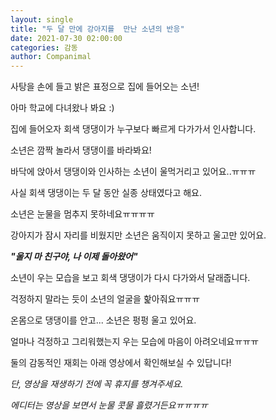 ```yaml
---
layout: single
title: "두 달 만에 강아지를  만난 소년의 반응"
date: 2021-07-30 02:00:00
categories: 감동
author: Companimal
---
```


사탕을 손에 들고 밝은 표정으로 집에 들어오는 소년!

아마 학교에 다녀왔나 봐요 :)

집에 들어오자 회색 댕댕이가 누구보다 빠르게 다가가서 인사합니다.

소년은 깜짝 놀라서 댕댕이를 바라봐요!

바닥에 앉아서 댕댕이와 인사하는 소년이 울먹거리고 있어요..ㅠㅠㅠ

사실 회색 댕댕이는 두 달 동안 실종 상태였다고 해요.

소년은 눈물을 멈추지 못하네요ㅠㅠㅠㅠ

강아지가 잠시 자리를 비웠지만 소년은 움직이지 못하고 울고만 있어요.

**_"울지 마 친구야, 나 이제 돌아왔어"_**

소년이 우는 모습을 보고 회색 댕댕이가 다시 다가와서 달래줍니다.

걱정하지 말라는 듯이 소년의 얼굴을 핥아줘요ㅠㅠㅠ

온몸으로 댕댕이를 안고... 소년은 펑펑 울고 있어요.

얼마나 걱정하고 그리워했는지 우는 모습에 마음이 아려오네요ㅠㅠㅠ

둘의 감동적인 재회는 아래 영상에서 확인해보실 수 있답니다!

_단, 영상을 재생하기 전에 꼭 휴지를 챙겨주세요._

_에디터는 영상을 보면서 눈물 콧물 흘렸거든요ㅠㅠㅠㅠ_
